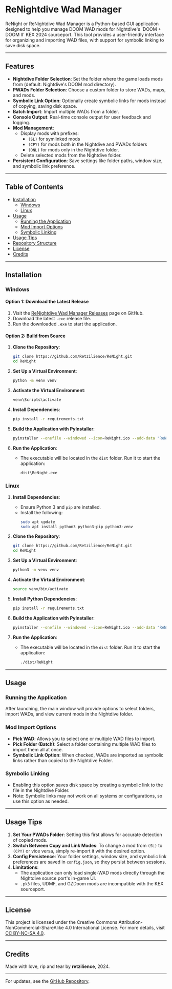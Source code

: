 # ReNightdive Wad Manager

ReNight or ReNightdive Wad Manager is a Python-based GUI application designed to help you manage DOOM WAD mods for Nightdive's 'DOOM + DOOM II' KEX 2024 sourceport. This tool provides a user-friendly interface for organizing and importing WAD files, with support for symbolic linking to save disk space.

---

## Features

- **Nightdive Folder Selection**: Set the folder where the game loads mods from (default: Nightdive's DOOM mod directory).
- **PWADs Folder Selection**: Choose a custom folder to store WADs, maps, and mods.
- **Symbolic Link Option**: Optionally create symbolic links for mods instead of copying, saving disk space.
- **Batch Import**: Import multiple WADs from a folder.
- **Console Output**: Real-time console output for user feedback and logging.
- **Mod Management**:
  - Display mods with prefixes:
    - `(SL)` for symlinked mods
    - `(CPY)` for mods both in the Nightdive and PWADs folders
    - `(ONL)` for mods only in the Nightdive folder.
  - Delete selected mods from the Nightdive folder.
- **Persistent Configuration**: Save settings like folder paths, window size, and symbolic link preference.

---

## Table of Contents
- [Installation](#installation)
  - [Windows](#windows)
  - [Linux](#linux)
- [Usage](#usage)
  - [Running the Application](#running-the-application)
  - [Mod Import Options](#mod-import-options)
  - [Symbolic Linking](#symbolic-linking)
- [Usage Tips](#usage-tips)
- [Repository Structure](#repository-structure)
- [License](#license)
- [Credits](#credits)

---

## Installation

### Windows

#### Option 1: Download the Latest Release

1. Visit the [ReNightdive Wad Manager Releases](https://github.com/Retzilience/ReNight/releases) page on GitHub.
2. Download the latest `.exe` release file.
3. Run the downloaded `.exe` to start the application.

#### Option 2: Build from Source

1. **Clone the Repository**:
    ```bash
    git clone https://github.com/Retzilience/ReNight.git
    cd ReNight
    ```

2. **Set Up a Virtual Environment**:
    ```bash
    python -m venv venv
    ```

3. **Activate the Virtual Environment**:
   ```bash
   venv\Scripts\activate
   ```

4. **Install Dependencies**:
    ```bash
    pip install -r requirements.txt
    ```

5. **Build the Application with PyInstaller**:
    ```bash
    pyinstaller --onefile --windowed --icon=ReNight.ico --add-data "ReNight.ico;." ReNight.pyw
    ```

6. **Run the Application**:
   - The executable will be located in the `dist` folder. Run it to start the application:
     ```bash
     dist\ReNight.exe
     ```

### Linux

1. **Install Dependencies**:
   - Ensure Python 3 and `pip` are installed.
   - Install the following:
     ```bash
     sudo apt update
     sudo apt install python3 python3-pip python3-venv
     ```

2. **Clone the Repository**:
    ```bash
    git clone https://github.com/Retzilience/ReNight.git
    cd ReNight
    ```

3. **Set Up a Virtual Environment**:
    ```bash
    python3 -m venv venv
    ```

4. **Activate the Virtual Environment**:
    ```bash
    source venv/bin/activate
    ```

5. **Install Python Dependencies**:
    ```bash
    pip install -r requirements.txt
    ```

6. **Build the Application with PyInstaller**:
    ```bash
    pyinstaller --onefile --windowed --icon=ReNight.ico --add-data "ReNight.ico:." ReNight.pyw
    ```

7. **Run the Application**:
   - The executable will be located in the `dist` folder. Run it to start the application:
     ```bash
     ./dist/ReNight
     ```

---

## Usage

### Running the Application

After launching, the main window will provide options to select folders, import WADs, and view current mods in the Nightdive folder.

### Mod Import Options

- **Pick WAD**: Allows you to select one or multiple WAD files to import.
- **Pick Folder (Batch)**: Select a folder containing multiple WAD files to import them all at once.
- **Symbolic Link Option**: When checked, WADs are imported as symbolic links rather than copied to the Nightdive Folder.

### Symbolic Linking

- Enabling this option saves disk space by creating a symbolic link to the file in the Nightdive Folder.
- Note: Symbolic links may not work on all systems or configurations, so use this option as needed.

---

## Usage Tips

1. **Set Your PWADs Folder**: Setting this first allows for accurate detection of copied mods.
2. **Switch Between Copy and Link Modes**: To change a mod from `(SL)` to `(CPY)` or vice versa, simply re-import it with the desired option.
3. **Config Persistence**: Your folder settings, window size, and symbolic link preferences are saved in `config.json`, so they persist between sessions.
4. **Limitations**:
   - The application can only load single-WAD mods directly through the Nightdive source port's in-game UI.
   - `.pk3` files, UDMF, and GZDoom mods are incompatible with the KEX sourceport.

---

## License

This project is licensed under the Creative Commons Attribution-NonCommercial-ShareAlike 4.0 International License. For more details, visit [CC BY-NC-SA 4.0](http://creativecommons.org/licenses/by-nc-sa/4.0/).

---

## Credits

Made with love, rip and tear by **retzilience**, 2024.

---

For updates, see the [GitHub Repository](https://github.com/Retzilience/ReNight).
